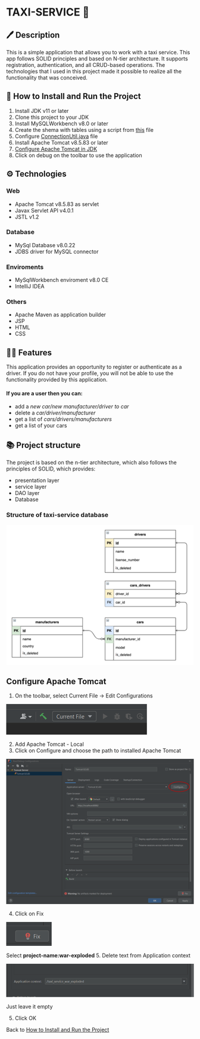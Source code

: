 # TAXI-SERVICE 🚕
## 🖊️ Description
This is a simple application that allows you to work with a taxi service. This app follows SOLID principles and based on N-tier architecture. It supports registration, authentication, and all CRUD-based operations. The technologies that I used in this project made it possible to realize all the functionality that was conceived.
## 🏃 How to Install and Run the Project
1. Install JDK v11 or later
2. Clone this project to your JDK
3. Install MySQLWorkbench v8.0 or later
4. Create the shema with tables using a script from [this](src/main/resources/init_db.sql) file
5. Configure [ConnectionUtil.java](src/main/java/taxi/util/ConnectionUtil.java) file
6. Install Apache Tomcat v8.5.83 or later
7. [Configure Apache Tomcat in JDK](#configure-apache-tomcat)
8. Click on debug on the toolbar to use the application
## ⚙ Technologies
### **Web**
* Apache Tomcat v8.5.83 as servlet
* Javax Servlet API v4.0.1
* JSTL v1.2
### **Database**
* MySql Database v8.0.22
* JDBS driver for MySQL connector
### **Enviroments**
* MySqlWorkbench enviroment v8.0 CE
* IntelliJ IDEA
### **Others**
* Apache Maven as application builder
* JSP
* HTML
* CSS
## 👩‍💻 Features
This application provides an opportunity to register or authenticate as a driver. If you do not have your profile, you will not be able to use the functionality provided by this application.
#### **If you are a user then you can:**
* add a *new car/new manufacturer/driver to car*
* delete a *car/driver/manufacturer*
* get a list of *cars/drivers/manufacturers*
* get a list of your cars
## 📚 Project structure
The project is based on the n-tier architecture, which also follows the principles of SOLID, which provides:
* presentation layer
* service layer
* DAO layer
* Database
### **Structure of taxi-service database**
![dbRelations](images/dbRelations.png)
## Configure Apache Tomcat
1. On the toolbar, select Current File -> Edit Configurations

![configure tomcat](images/configureTomcat.png)

2. Add Apache Tomcat - Local
3. Click on Configure and choose the path to installed Apache Tomcat

![add tomcat](images/addTomcat.png)

4. Click on Fix

![fix tomcat](images/fixTomcat.png)

Select **project-name:war-exploded**
5. Delete text from Application context

![delete context](images/deleteContext.png)

Just leave it empty

5. Click OK

Back to [How to Install and Run the Project](#how-to-install-and-run-the-project)
